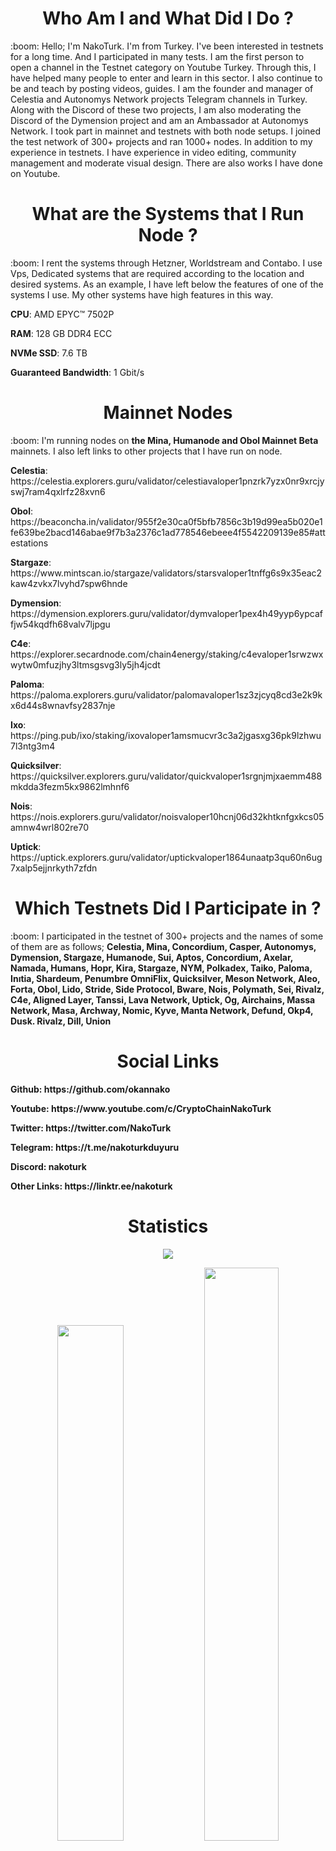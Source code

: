 <h1 align="center">Who Am I and What Did I Do ?</h1>
:boom: Hello; I'm NakoTurk. I'm from Turkey. I've been interested in testnets for a long time. And I participated in many tests.  I am the first person to open a channel in the Testnet category on Youtube Turkey. Through this, I have helped many people to enter and learn in this sector. I also continue to be and teach by posting videos, guides. I am the founder and manager of Celestia and Autonomys Network projects Telegram channels in Turkey. Along with the Discord of these two projects, I am also moderating the Discord of the Dymension project and am an Ambassador at Autonomys Network. I took part in mainnet and testnets with both node setups. I joined the test network of 300+ projects and ran 1000+ nodes. In addition to my experience in testnets. I have experience in video editing, community management and moderate visual design. There are also works I have done on Youtube.

<h1 align="center">What are the Systems that I Run Node ?</h1>
:boom: I rent the systems through Hetzner, Worldstream and Contabo. I use Vps, Dedicated systems that are required according to the location and desired systems. As an example, I have left below the features of one of the systems I use. My other systems have high features in this way.
<p><b> </b>
<p><b>CPU</b>: AMD EPYC™ 7502P
<p><b>RAM</b>: 128 GB DDR4 ECC
<p><b>NVMe SSD</b>: 7.6 TB
<p><b>Guaranteed Bandwidth</b>: 1 Gbit/s

<h1 align="center">Mainnet Nodes</h1>
:boom: I'm running nodes on <b>the Mina, Humanode and Obol Mainnet Beta</b> mainnets. I also left links to other projects that I have run on node.
⠀
<p><b>Celestia</b>: https://celestia.explorers.guru/validator/celestiavaloper1pnzrk7yzx0nr9xrcjyswj7ram4qxlrfz28xvn6
<p><b>Obol</b>: https://beaconcha.in/validator/955f2e30ca0f5bfb7856c3b19d99ea5b020e1fe639be2bacd146abae9f7b3a2376c1ad778546ebeee4f5542209139e85#attestations
<p><b>Stargaze</b>: https://www.mintscan.io/stargaze/validators/starsvaloper1tnffg6s9x35eac2kaw4zvkx7lvyhd7spw6hnde
<p><b>Dymension</b>: https://dymension.explorers.guru/validator/dymvaloper1pex4h49yyp6ypcaffjw54kqdfh68valv7ljpgu
<p><b>C4e</b>: https://explorer.secardnode.com/chain4energy/staking/c4evaloper1srwzwxwytw0mfuzjhy3ltmsgsvg3ly5jh4jcdt
<p><b>Paloma</b>: https://paloma.explorers.guru/validator/palomavaloper1sz3zjcyq8cd3e2k9kx6d44s8wnavfsy2837nje
<p><b>Ixo</b>: https://ping.pub/ixo/staking/ixovaloper1amsmucvr3c3a2jgasxg36pk9lzhwu7l3ntg3m4
<p><b>Quicksilver</b>: https://quicksilver.explorers.guru/validator/quickvaloper1srgnjmjxaemm488mkdda3fezm5kx9862lmhnf6
<p><b>Nois</b>: https://nois.explorers.guru/validator/noisvaloper10hcnj06d32khtknfgxkcs05amnw4wrl802re70
<p><b>Uptick</b>: https://uptick.explorers.guru/validator/uptickvaloper1864unaatp3qu60n6ug7xalp5ejjnrkyth7zfdn

<h1 align="center">Which Testnets Did I Participate in ?</h1>
:boom: I participated in the testnet of 300+ projects and the names of some of them are as follows; <b>Celestia, Mina, Concordium, Casper, Autonomys, Dymension, Stargaze, Humanode, Sui, Aptos, Concordium, Axelar, Namada, Humans, Hopr, Kira, Stargaze, NYM, Polkadex, Taiko, Paloma, Inıtia, Shardeum, Penumbre OmniFlix, Quicksilver, Meson Network, Aleo, Forta, Obol, Lido, Stride, Side Protocol, Bware, Nois, Polymath, Sei, Rivalz, C4e, Aligned Layer, Tanssi, Lava Network, Uptick, Og, Airchains, Massa Network, Masa, Archway, Nomic, Kyve, Manta Network, Defund, Okp4, Dusk. Rivalz, Dill, Union</b>

<h1 align="center">Social Links</h1>
<p><b>Github<b>: https://github.com/okannako
<p><b>Youtube<b>: https://www.youtube.com/c/CryptoChainNakoTurk
<p><b>Twitter<b>: https://twitter.com/NakoTurk
<p><b>Telegram<b>: https://t.me/nakoturkduyuru
<p><b>Discord<b>: nakoturk
<p><b>Other Links<b>: https://linktr.ee/nakoturk

<h1 align="center">Statistics</h1>
<p align="center"> 
  <img src="https://profile-counter.glitch.me/okannako/count.svg" />
</p>
<p align="center"> 
  <img src="https://github-readme-stats.vercel.app/api?username=okannako&theme=chartreuse-dark&hide_border=true&include_all_commits=true&count_private=false&show_icons=true" width="46%" />
  <img src="https://github-readme-streak-stats.herokuapp.com/?user=okannako&theme=chartreuse-dark&hide_border=true&show_icons=true" width="48.5%" />
</p>
